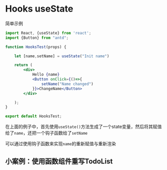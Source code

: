 # Hooks useState

简单示例

```jsx
import React, {useState} from 'react';
import {Button} from "antd";

function HooksTest(props) {

    let [name,setName] = useState("Init name")

    return (
        <div>
            Hello {name}
            <Button onClick={()=>{
                setName("Name changed")
            }}>ChangeName</Button>
        </div>

    );
}

export default HooksTest;
```

在上面的例子中，首先使用`useState()`方法生成了一个state变量，然后将其赋值给了`name`，还把一个钩子函数给了`setName`

可以通过使用钩子函数来实现`name`的重新赋值与重新渲染

## 小案例：使用函数组件重写TodoList

